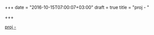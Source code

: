 +++
date = "2016-10-15T07:00:07+03:00"
draft = true
title = "proj -  "

+++

<p><a href="https://t.co/6mQILDDLQx">proj -  </a></p>
